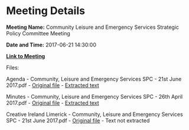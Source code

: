 # Meeting Details

**Meeting Name:** Community Leisure and Emergency Services Strategic Policy Committee Meeting

**Date and Time:** 2017-06-21 14:30:00

**[Link to Meeting](https://www.limerick.ie/council/whats-on/community-leisure-and-emergency-services-strategic-policy-committee-meeting-0)**

Files: 

Agenda - Community, Leisure and Emergency Services SPC - 21st June 2017.pdf - [Original file](https://www.limerick.ie/sites/default/files/media/documents/2017-06/Agenda%2021st%20June%202017.pdf) - [Extracted text](./Agenda%20-%20Community%2C%20Leisure%20and%20Emergency%20Services%20SPC%20-%2021st%20June%202017.md)

Minutes - Community, Leisure and Emergency Services SPC - 26th April 2017.pdf - [Original file](https://www.limerick.ie/sites/default/files/media/documents/2017-06/Item%201%20Minutes%20260417.pdf) - [Extracted text](./Minutes%20-%20Community%2C%20Leisure%20and%20Emergency%20Services%20SPC%20-%2026th%20April%202017.md)

Creative Ireland Limerick - Community, Leisure and Emergency Services SPC - 21st June 2017.pdf - [Original file](https://www.limerick.ie/sites/default/files/media/documents/2017-06/Item%203%20Creative%20Ireland%20Limerick%20Cultural%20Plan.pdf) - Text not extracted

